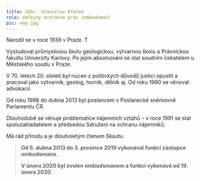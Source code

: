```yaml
---
title: JUDr. Stanislav Křeček
role: Veřejný ochránce práv (ombudsman)
pic: vop.jpg
---
```

Narodil se v roce 1938 v Praze. T

Vystudoval průmyslovou školu geologickou, výtvarnou školu a Právnickou fakultu Univerzity Karlovy. Po jejím absolvování se stal soudním čekatelem u Městského soudu v Praze. 

V 70. letech 20. století byl nucen z politických důvodů justici opustit a pracoval jako výtvarník, geolog, horník, dělník aj. Od roku 1990 se věnoval advokacii.

Od roku 1998 do dubna 2013 byl poslancem v Poslanecké sněmovně Parlamentu ČR. 

Dlouhodobě se věnuje problematice nájemních vztahů – v roce 1991 se stal spoluzakladatelem a předsedou Sdružení na ochranu nájemníků.

Má rád přírodu a je dlouholetým členem Skautu.

> **Od 5. dubna 2013 do 3. prosince 2019 vykonával funkci zástupce ombudsmana.**
>
> **V únoru 2020 byl zvolen ombudsmanem a funkci vykonává od 19. února 2020.**